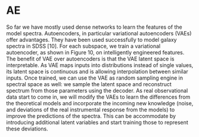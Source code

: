 # AE
So far we have mostly used dense networks to learn
the features of the model spectra. Autoencoders, in particular
variational autoencoders (VAEs) offer advantages.
They have been used successfully to model galaxy spectra
in SDSS [10]. For each subspace, we train a variational
autoencoder, as shown in Figure 10, on intelligently engineered
features. The benefit of VAE over autoencoders is
that the VAE latent space is interpretable. As VAE maps
inputs into distributions instead of single values, its latent
space is continuous and is allowing interpolation between
similar inputs. Once trained, we can use the VAE as random
sampling engine in spectral space as well: we sample the
latent space and reconstruct spectrum from those parameters
using the decoder.
As real observational data start to come in, we will
modify the VAEs to learn the differences from the theoretical
models and incorporate the incoming new knowledge (noise,
and deviations of the real instrumental response from the
models) to improve the predictions of the spectra. This can
be accommodate by introducing additional latent variables
and start training those to represent these deviations.
